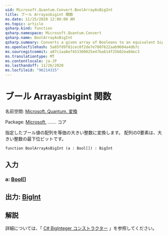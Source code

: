 ```yaml
---
uid: Microsoft.Quantum.Convert.BoolArrayAsBigInt
title: ブール Arrayasbigint 関数
ms.date: 11/25/2020 12:00:00 AM
ms.topic: article
qsharp.kind: function
qsharp.namespace: Microsoft.Quantum.Convert
qsharp.name: BoolArrayAsBigInt
qsharp.summary: Converts a given array of Booleans to an equivalent big integer. The 0 element of the array is the least significant bit of the big integer.
ms.openlocfilehash: 5a85fd9f81cec0f2de7e7807622aab9604a4db7c
ms.sourcegitcommit: a87c1aa8e7453360025e47ba614f25b02ea84ec3
ms.translationtype: MT
ms.contentlocale: ja-JP
ms.lasthandoff: 11/26/2020
ms.locfileid: "96214315"
---
```

# <a name="boolarrayasbigint-function"></a>ブール Arrayasbigint 関数

名前空間: [Microsoft. Quantum. 変換](xref:Microsoft.Quantum.Convert)

Package: [Microsoft.](https://nuget.org/packages/Microsoft.Quantum.QSharp.Core) ....... コア


指定したブール値の配列を等価の大きい整数に変換します。
配列の0要素は、大きい整数の最下位ビットです。

```qsharp
function BoolArrayAsBigInt (a : Bool[]) : BigInt
```


## <a name="input"></a>入力

### <a name="a--bool"></a>a: [Bool](xref:microsoft.quantum.lang-ref.bool)[]





## <a name="output--bigint"></a>出力: [BigInt](xref:microsoft.quantum.lang-ref.bigint)



## <a name="remarks"></a>解説

詳細については、「 [C# BigInteger コンストラクター](https://docs.microsoft.com/dotnet/api/system.numerics.biginteger.-ctor?view=netframework-4.7.2#System_Numerics_BigInteger__ctor_System_Int64_) 」を参照してください。